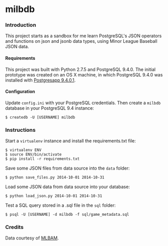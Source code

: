 # milbdb

### Introduction
This project starts as a sandbox for me learn PostgreSQL's JSON operators and functions on json and jsonb data types, using Minor League Baseball JSON data.

#### Requirements
This project was built with Python 2.7.5 and PostgreSQL 9.4.0. The initial prototype was created on an OS X machine, in which PostgreSQL 9.4.0 was installed with [Postgresapp 9.4.0.1](https://github.com/PostgresApp/PostgresApp/releases/tag/9.4.0.1).

#### Configuration
Update ```config.ini``` with your PostgreSQL credentials. Then create a ```milbdb``` database in your PostgreSQL 9.4 instance:
```
$ createdb -U [USERNAME] milbdb
```

### Instructions
Start a ```virtualenv``` instance and install the requirements.txt file:
```
$ virtualenv ENV
$ source ENV/bin/activate
$ pip install -r requirements.txt
```
Save some JSON files from data source into the ```data``` folder:
```
$ python save_files.py 2014-10-01 2014-10-31
```
Load some JSON data from data source into your database:
```
$ python load_json.py 2014-10-01 2014-10-31
```
Test a SQL query stored in a .sql file in the ```sql``` folder:
```
$ psql -U [USERNAME] -d milbdb -f sql/game_metadata.sql
```

### Credits
Data courtesy of [MLBAM](http://gdx.mlb.com/components/copyright.txt).